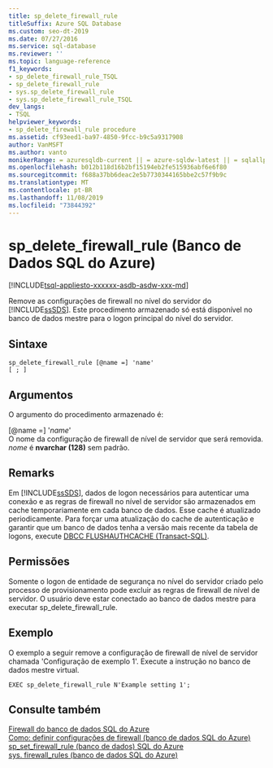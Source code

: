 ```yaml
---
title: sp_delete_firewall_rule
titleSuffix: Azure SQL Database
ms.custom: seo-dt-2019
ms.date: 07/27/2016
ms.service: sql-database
ms.reviewer: ''
ms.topic: language-reference
f1_keywords:
- sp_delete_firewall_rule_TSQL
- sp_delete_firewall_rule
- sys.sp_delete_firewall_rule
- sys.sp_delete_firewall_rule_TSQL
dev_langs:
- TSQL
helpviewer_keywords:
- sp_delete_firewall_rule procedure
ms.assetid: cf93eed1-ba97-4850-9fcc-b9c5a9317908
author: VanMSFT
ms.author: vanto
monikerRange: = azuresqldb-current || = azure-sqldw-latest || = sqlallproducts-allversions
ms.openlocfilehash: b012b118d16b2bf15194eb2fe515936abf6e6f80
ms.sourcegitcommit: f688a37bb6deac2e5b7730344165bbe2c57f9b9c
ms.translationtype: MT
ms.contentlocale: pt-BR
ms.lasthandoff: 11/08/2019
ms.locfileid: "73844392"
---
```

# <a name="sp_delete_firewall_rule-azure-sql-database"></a>sp_delete_firewall_rule (Banco de Dados SQL do Azure)
[!INCLUDE[tsql-appliesto-xxxxxx-asdb-asdw-xxx-md](../../includes/tsql-appliesto-xxxxxx-asdb-asdw-xxx-md.md)]

  Remove as configurações de firewall no nível do servidor do [!INCLUDE[ssSDS](../../includes/sssds-md.md)]. Este procedimento armazenado só está disponível no banco de dados mestre para o logon principal do nível do servidor.  

  
## <a name="syntax"></a>Sintaxe  
  
```  
sp_delete_firewall_rule [@name =] 'name' 
[ ; ] 
```  
  
## <a name="arguments"></a>Argumentos  
 O argumento do procedimento armazenado é:  
  
 [@name =] '*name*'  
 O nome da configuração de firewall de nível de servidor que será removida. *nome* é **nvarchar (128)** sem padrão.  
  
## <a name="remarks"></a>Remarks  
 Em [!INCLUDE[ssSDS](../../includes/sssds-md.md)], dados de logon necessários para autenticar uma conexão e as regras de firewall no nível de servidor são armazenados em cache temporariamente em cada banco de dados. Esse cache é atualizado periodicamente. Para forçar uma atualização do cache de autenticação e garantir que um banco de dados tenha a versão mais recente da tabela de logons, execute [DBCC FLUSHAUTHCACHE &#40;Transact-SQL&#41;](../../t-sql/database-console-commands/dbcc-flushauthcache-transact-sql.md).  
  
## <a name="permissions"></a>Permissões  
 Somente o logon de entidade de segurança no nível do servidor criado pelo processo de provisionamento pode excluir as regras de firewall de nível de servidor. O usuário deve estar conectado ao banco de dados mestre para executar sp_delete_firewall_rule.  
  
## <a name="example"></a>Exemplo  
 O exemplo a seguir remove a configuração de firewall de nível de servidor chamada 'Configuração de exemplo 1'. Execute a instrução no banco de dados mestre virtual.  
  
```   
EXEC sp_delete_firewall_rule N'Example setting 1';   
```  
  
## <a name="see-also"></a>Consulte também  
 [Firewall do banco de dados SQL do Azure](https://azure.microsoft.com/documentation/articles/sql-database-firewall-configure/)   
 [Como: definir configurações de firewall (banco de dados SQL do Azure)](https://azure.microsoft.com/documentation/articles/sql-database-configure-firewall-settings/)   
 [sp_set_firewall_rule &#40;banco de dados&#41; SQL do Azure](../../relational-databases/system-stored-procedures/sp-set-firewall-rule-azure-sql-database.md)   
 [sys. firewall_rules &#40;banco de dados SQL do Azure&#41;](../../relational-databases/system-catalog-views/sys-firewall-rules-azure-sql-database.md)  
  
  


